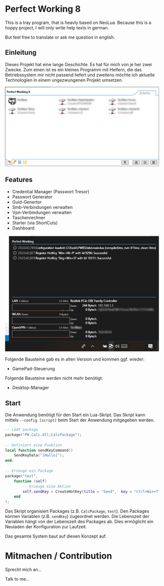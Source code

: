 # Perfect Working 8

This is a tray program, that is heavly based on NeoLua. Because this is a hoppy project,
I will only write help texts in german.

But feel free to translate or ask me question in english.

## Einleitung

Dieses Projekt hat eine lange Geschichte. Es hat für mich von je her
zwei Zwecke. Zum einen ist es ein kleines Programm mit Helfern, die
das Betriebssystem mir nicht passend liefert und zweitens möchte ich
aktuelle Technologien in einem ungezwungenen Projekt umsetzen.

![Main](docs/imgs/main.png)

## Features

- Credential Manager (Passwort Tresor)
- Passwort Generator
- Guid-Genertor
- Smb-Verbindungen verwalten
- Vpn-Verbindungen verwalten
- Taschenrechner
- Starter (via ShortCuts)
- Dashboard

![Main](docs/imgs/dash.png)

Folgende Bausteine gab es in alten Version und kommen ggf. wieder:

- GamePad-Steuerung

Folgende Bausteine werden nicht mehr benötigt:

- Desktop-Manager

## Start

Die Anwendung benötigt für den Start ein Lua-Skript. Das Skript kann
mittels `--config [script]` beim Start der Anwendung mitgegeben werden.

```Lua
-- Lädt package
package("PW.Calc.dll;CalcPackage");

-- Definiert eine Funktion
local function sendKeyCommand()
	SendKeyData("[Hallo]");
end;

-- Erzeuge ein Package
package("test",
	function (self)
		-- Erzeuge eine Aktion
		self.sendKey = CreateHotKey(title = "Send",  key = "Ctrl+Win+T", command = sendKeyCommand);
	end
);
```

Das Skript organisiert Packages (z.B. `CalcPackage`, `test`). Den Packages können Variablen (z.B. `sendKey`) zugeordnet
werden. Die Lebenszeit der Variablen hängt von der Lebenszeit des Packages
ab. Dies ermöglicht ein Neuladen der Konfiguration zur Laufzeit.

Das gesamte System baut auf diesen Konzept auf.

# Mitmachen / Contribution 

Sprecht mich an...

Talk to me...
